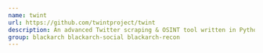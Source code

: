```yaml
---
name: twint
url: https://github.com/twintproject/twint
description: An advanced Twitter scraping & OSINT tool written in Python that doesn't use Twitter's API, allowing you to scrape a user's followers, following, Tweets and more while evading most API limitations.
group: blackarch blackarch-social blackarch-recon
---
```

